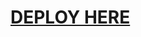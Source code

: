 # [DEPLOY HERE](https://dashboard.heroku.com/new?button-url=https%3A%2F%2Fgithub.com%2FTheDemon%2FDEMON-MANAGEMENT-BOT-OP&template=https%3A%2F%2Fgithub.com%2FTheDemon%2FDEMON-MANAGEMENT-BOT-OP)
</details
